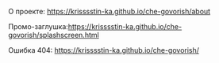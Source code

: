 
О проекте: https://krisssstin-ka.github.io/che-govorish/about

Промо-заглушка:https://krisssstin-ka.github.io/che-govorish/splashscreen.html

Ошибка 404: https://krisssstin-ka.github.io/che-govorish/



